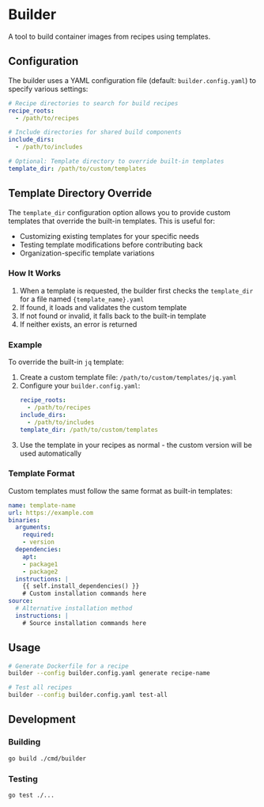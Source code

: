 # Builder

A tool to build container images from recipes using templates.

## Configuration

The builder uses a YAML configuration file (default: `builder.config.yaml`) to specify various settings:

```yaml
# Recipe directories to search for build recipes
recipe_roots:
  - /path/to/recipes

# Include directories for shared build components
include_dirs:
  - /path/to/includes

# Optional: Template directory to override built-in templates
template_dir: /path/to/custom/templates
```

## Template Directory Override

The `template_dir` configuration option allows you to provide custom templates that override the built-in templates. This is useful for:

- Customizing existing templates for your specific needs
- Testing template modifications before contributing back
- Organization-specific template variations

### How It Works

1. When a template is requested, the builder first checks the `template_dir` for a file named `{template_name}.yaml`
2. If found, it loads and validates the custom template
3. If not found or invalid, it falls back to the built-in template
4. If neither exists, an error is returned

### Example

To override the built-in `jq` template:

1. Create a custom template file: `/path/to/custom/templates/jq.yaml`
2. Configure your `builder.config.yaml`:
   ```yaml
   recipe_roots:
     - /path/to/recipes
   include_dirs:
     - /path/to/includes
   template_dir: /path/to/custom/templates
   ```
3. Use the template in your recipes as normal - the custom version will be used automatically

### Template Format

Custom templates must follow the same format as built-in templates:

```yaml
name: template-name
url: https://example.com
binaries:
  arguments:
    required:
    - version
  dependencies:
    apt:
    - package1
    - package2
  instructions: |
    {{ self.install_dependencies() }}
    # Custom installation commands here
source:
  # Alternative installation method
  instructions: |
    # Source installation commands here
```

## Usage

```bash
# Generate Dockerfile for a recipe
builder --config builder.config.yaml generate recipe-name

# Test all recipes
builder --config builder.config.yaml test-all
```

## Development

### Building

```bash
go build ./cmd/builder
```

### Testing

```bash
go test ./...
```